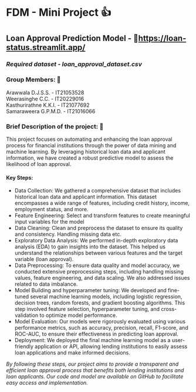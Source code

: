 # FDM - Mini Project 👍
## Loan Approval Prediction Model - 🔗https://loan-status.streamlit.app/
### <i>Required dataset - loan_approval_dataset.csv</i>

### Group Members: 👀
Arawwala D.J.S.S. - IT21053528<br>
Weerasinghe C.C. - IT20229016<br>
Kasthurirathne K.K.I. - IT21077692<br>
Samaraweera G.P.M.D. - IT21016066<br>

### Brief Description of the project: 👀

This project focuses on automating and enhancing the loan approval process for financial institutions through the power of data mining and machine learning. By leveraging historical loan data and applicant information, we have created a robust predictive model to assess the likelihood of loan approval.

#### Key Steps:

<ul>
<li>Data Collection: We gathered a comprehensive dataset that includes historical loan data and applicant information. This dataset encompasses a wide range of features, including credit history, income, employment status, and more.</li>

<li>Feature Engineering: Select and transform features to create meaningful input variables for the model</li>

<li>Data Cleaning: Clean and preprocess the dataset to ensure its quality and consistency. Handling missing data etc. </li>

<li>Exploratory Data Analysis: We performed in-depth exploratory data analysis (EDA) to gain insights into the dataset. This helped us understand the relationships between various features and the target variable (loan approval).</li>

<li>Data Preprocessing: To ensure data quality and model accuracy, we conducted extensive preprocessing steps, including handling missing values, feature engineering, and data scaling. We also addressed issues related to data imbalance.</li>

<li>Model Building and hyperparameter tuning: We developed and fine-tuned several machine learning models, including logistic regression, decision trees, random forests, and gradient boosting algorithms. This step involved feature selection, hyperparameter tuning, and cross-validation to optimize model performance.</li>

<li>Model Evaluation: Our models were rigorously evaluated using various performance metrics, such as accuracy, precision, recall, F1-score, and ROC-AUC, to ensure their effectiveness in predicting loan approval.</li>

<li>Deployment: We deployed the final machine learning model as a user-friendly application or API, allowing lending institutions to easily assess loan applications and make informed decisions.</li>

</ul>


<i>By following these steps, our project aims to provide a transparent and efficient loan approval process that benefits both lending institutions and loan applicants. Our code and model are available on GitHub to facilitate easy access and implementation.</i>
